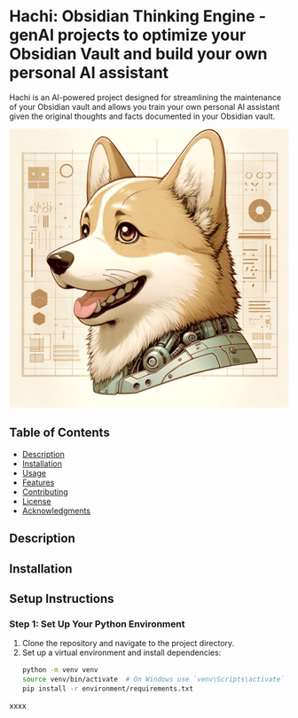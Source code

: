 # Hachi: Obsidian Thinking Engine - genAI projects to optimize your Obsidian Vault and build your own personal AI assistant

Hachi is an AI-powered project designed for streamlining the maintenance of your Obsidian vault and allows you train your own personal AI assistant given the original thoughts and facts documented in your Obsidian vault.
 
![Cyberpunk Corgi](assets/hachi%20oosaki.png)

## Table of Contents

- [Description](#description)
- [Installation](#installation)
- [Usage](#usage)
- [Features](#features)
- [Contributing](#contributing)
- [License](#license)
- [Acknowledgments](#acknowledgments)

## Description

## Installation

## Setup Instructions

### Step 1: Set Up Your Python Environment

1. Clone the repository and navigate to the project directory.
2. Set up a virtual environment and install dependencies:
   ```bash
   python -m venv venv
   source venv/bin/activate  # On Windows use `venv\Scripts\activate`
   pip install -r environment/requirements.txt


xxxx 